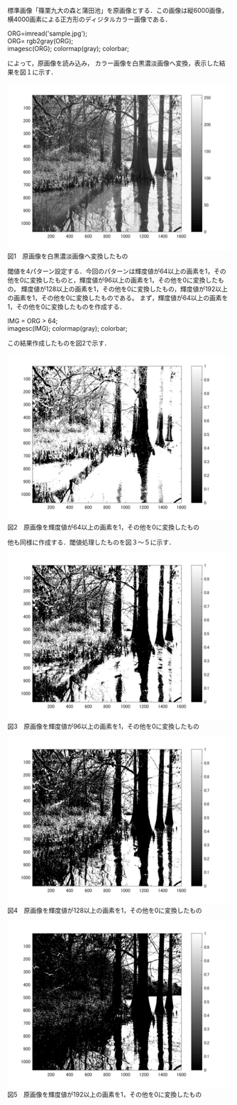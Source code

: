 標準画像「篠栗九大の森と蒲田池」を原画像とする．この画像は縦6000画像，横4000画素による正方形のディジタルカラー画像である．

ORG=imread('sample.jpg');  
ORG= rgb2gray(ORG);   
imagesc(ORG); colormap(gray); colorbar;  

によって，原画像を読み込み， カラー画像を白黒濃淡画像へ変換，表示した結果を図１に示す．

![サンプル画像](画像/課題3-1.jpg)
図1　原画像を白黒濃淡画像へ変換したもの

閾値を4パターン設定する．今回のパターンは輝度値が64以上の画素を1，その他を0に変換したものと，輝度値が96以上の画素を1，その他を0に変換したもの，
輝度値が128以上の画素を1，その他を0に変換したもの，輝度値が192以上の画素を1，その他を0に変換したものである。
まず，輝度値が64以上の画素を1，その他を0に変換したものを作成する．

IMG = ORG > 64;  
imagesc(IMG); colormap(gray); colorbar;  

この結果作成したものを図2で示す．

![サンプル画像](画像/課題3-2.jpg)
図2　原画像を輝度値が64以上の画素を1，その他を0に変換したもの

他も同様に作成する．閾値処理したものを図３～５に示す．

![サンプル画像](画像/課題3-3.jpg)
図3　原画像を輝度値が96以上の画素を1，その他を0に変換したもの

![サンプル画像](画像/課題3-4.jpg)
図4　原画像を輝度値が128以上の画素を1，その他を0に変換したもの

![サンプル画像](画像/課題3-5.jpg)
図5　原画像を輝度値が192以上の画素を1，その他を0に変換したもの
